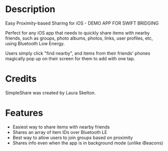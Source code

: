 Description
===========
Easy Proximity-based Sharing for iOS - DEMO APP FOR SWIFT BRIDGING

Perfect for any iOS app that needs to quickly share items with nearby friends, such as groups, photo albums, photos, links, user profiles, etc, using Bluetooth Low Energy.

Users simply click "find nearby", and items from their friends' phones magically pop up on their screen for them to add with one tap.

Credits
===========
SimpleShare was created by Laura Skelton.

Features
===========
* Easiest way to share items with nearby friends
* Shares an array of item IDs over Bluetooth LE
* Best way to allow users to join groups based on proximity
* Shares info even when the app is in background mode (unlike iBeacons)
